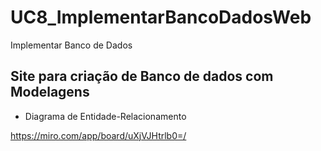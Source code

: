 # UC8_ImplementarBancoDadosWeb
Implementar Banco de Dados

## Site para criação de Banco de dados com Modelagens

- Diagrama de Entidade-Relacionamento

https://miro.com/app/board/uXjVJHtrlb0=/


